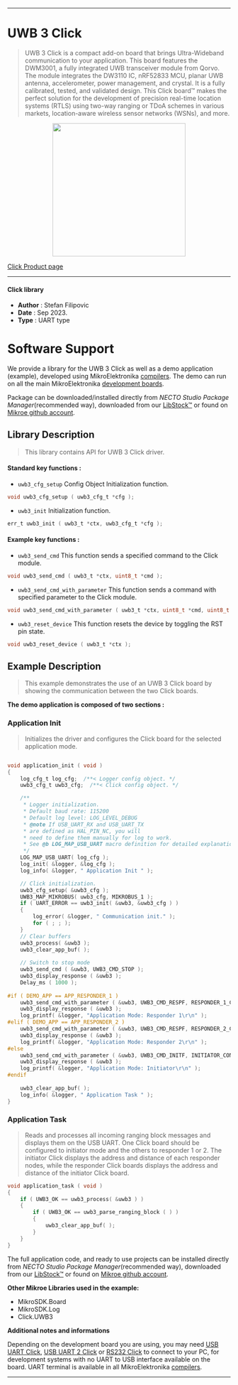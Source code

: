 
---
# UWB 3 Click

> UWB 3 Click is a compact add-on board that brings Ultra-Wideband communication to your application. This board features the DWM3001, a fully integrated UWB transceiver module from Qorvo. The module integrates the DW3110 IC, nRF52833 MCU, planar UWB antenna, accelerometer, power management, and crystal. It is a fully calibrated, tested, and validated design. This Click board™ makes the perfect solution for the development of precision real-time location systems (RTLS) using two-way ranging or TDoA schemes in various markets, location-aware wireless sensor networks (WSNs), and more.

<p align="center">
  <img src="https://download.mikroe.com/images/click_for_ide/uwb3_click.png" height=300px>
</p>

[Click Product page](https://www.mikroe.com/uwb-3-click)

---


#### Click library

- **Author**        : Stefan Filipovic
- **Date**          : Sep 2023.
- **Type**          : UART type


# Software Support

We provide a library for the UWB 3 Click
as well as a demo application (example), developed using MikroElektronika
[compilers](https://www.mikroe.com/necto-studio).
The demo can run on all the main MikroElektronika [development boards](https://www.mikroe.com/development-boards).

Package can be downloaded/installed directly from *NECTO Studio Package Manager*(recommended way), downloaded from our [LibStock&trade;](https://libstock.mikroe.com) or found on [Mikroe github account](https://github.com/MikroElektronika/mikrosdk_click_v2/tree/master/clicks).

## Library Description

> This library contains API for UWB 3 Click driver.

#### Standard key functions :

- `uwb3_cfg_setup` Config Object Initialization function.
```c
void uwb3_cfg_setup ( uwb3_cfg_t *cfg );
```

- `uwb3_init` Initialization function.
```c
err_t uwb3_init ( uwb3_t *ctx, uwb3_cfg_t *cfg );
```

#### Example key functions :

- `uwb3_send_cmd` This function sends a specified command to the Click module.
```c
void uwb3_send_cmd ( uwb3_t *ctx, uint8_t *cmd );
```

- `uwb3_send_cmd_with_parameter` This function sends a command with specified parameter to the Click module.
```c
void uwb3_send_cmd_with_parameter ( uwb3_t *ctx, uint8_t *cmd, uint8_t *param );
```

- `uwb3_reset_device` This function resets the device by toggling the RST pin state.
```c
void uwb3_reset_device ( uwb3_t *ctx );
```

## Example Description

> This example demonstrates the use of an UWB 3 Click board by showing the communication between the two Click boards.

**The demo application is composed of two sections :**

### Application Init

> Initializes the driver and configures the Click board for the selected application mode.

```c

void application_init ( void )
{
    log_cfg_t log_cfg;  /**< Logger config object. */
    uwb3_cfg_t uwb3_cfg;  /**< Click config object. */

    /** 
     * Logger initialization.
     * Default baud rate: 115200
     * Default log level: LOG_LEVEL_DEBUG
     * @note If USB_UART_RX and USB_UART_TX 
     * are defined as HAL_PIN_NC, you will 
     * need to define them manually for log to work. 
     * See @b LOG_MAP_USB_UART macro definition for detailed explanation.
     */
    LOG_MAP_USB_UART( log_cfg );
    log_init( &logger, &log_cfg );
    log_info( &logger, " Application Init " );

    // Click initialization.
    uwb3_cfg_setup( &uwb3_cfg );
    UWB3_MAP_MIKROBUS( uwb3_cfg, MIKROBUS_1 );
    if ( UART_ERROR == uwb3_init( &uwb3, &uwb3_cfg ) ) 
    {
        log_error( &logger, " Communication init." );
        for ( ; ; );
    }
    // Clear buffers
    uwb3_process( &uwb3 );
    uwb3_clear_app_buf( );
    
    // Switch to stop mode
    uwb3_send_cmd ( &uwb3, UWB3_CMD_STOP );
    uwb3_display_response ( &uwb3 );
    Delay_ms ( 1000 );
    
#if ( DEMO_APP == APP_RESPONDER_1 )
    uwb3_send_cmd_with_parameter ( &uwb3, UWB3_CMD_RESPF, RESPONDER_1_CONFIG );
    uwb3_display_response ( &uwb3 );
    log_printf( &logger, "Application Mode: Responder 1\r\n" );
#elif ( DEMO_APP == APP_RESPONDER_2 )
    uwb3_send_cmd_with_parameter ( &uwb3, UWB3_CMD_RESPF, RESPONDER_2_CONFIG );
    uwb3_display_response ( &uwb3 );
    log_printf( &logger, "Application Mode: Responder 2\r\n" );
#else
    uwb3_send_cmd_with_parameter ( &uwb3, UWB3_CMD_INITF, INITIATOR_CONFIG );
    uwb3_display_response ( &uwb3 );
    log_printf( &logger, "Application Mode: Initiator\r\n" );
#endif
    
    uwb3_clear_app_buf( );
    log_info( &logger, " Application Task " );
}

```

### Application Task

> Reads and processes all incoming ranging block messages and displays them
on the USB UART. One Click board should be configured to initiator mode and
the others to responder 1 or 2. The initiator Click displays the address
and distance of each responder nodes, while the responder Click boards displays
the address and distance of the initiator Click board.

```c
void application_task ( void )
{
    if ( UWB3_OK == uwb3_process( &uwb3 ) ) 
    {
        if ( UWB3_OK == uwb3_parse_ranging_block ( ) )
        {
            uwb3_clear_app_buf( );
        }
    }
}
```

The full application code, and ready to use projects can be installed directly from *NECTO Studio Package Manager*(recommended way), downloaded from our [LibStock&trade;](https://libstock.mikroe.com) or found on [Mikroe github account](https://github.com/MikroElektronika/mikrosdk_click_v2/tree/master/clicks).

**Other Mikroe Libraries used in the example:**

- MikroSDK.Board
- MikroSDK.Log
- Click.UWB3

**Additional notes and informations**

Depending on the development board you are using, you may need
[USB UART Click](https://www.mikroe.com/usb-uart-click),
[USB UART 2 Click](https://www.mikroe.com/usb-uart-2-click) or
[RS232 Click](https://www.mikroe.com/rs232-click) to connect to your PC, for
development systems with no UART to USB interface available on the board. UART
terminal is available in all MikroElektronika
[compilers](https://shop.mikroe.com/compilers).

---
